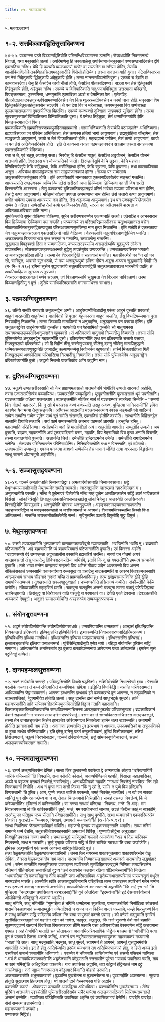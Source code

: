 ```yaml
---
title: ०५. महायञ्ञवग्गो

---
```

५. महायञ्ञवग्गो  


## १-२. सत्तविञ्ञाणट्ठितिसुत्तादिवण्णना

४४-४५. पञ्चमस्स पठमे विञ्ञाणट्ठितियोति पटिसन्धिविञ्ञाणस्स ठानानि। सेय्यथापीति निदस्सनत्थे निपातो, यथा मनुस्साति अत्थो। अपरिमाणेसु हि चक्कवाळेसु अपरिमाणानं मनुस्सानं वण्णसण्ठानादिवसेन द्वेपि एकसदिसा नत्थि। येपि हि कत्थचि यमकभातरो वण्णेन वा सण्ठानेन वा सदिसा होन्ति, तेसम्पि आलोकितविलोकितकथितहसितगमनट्ठानादीहि विसेसो होतियेव। तस्मा नानत्तकायाति वुत्ता। पटिसन्धिसञ्ञा पन नेसं तिहेतुकापि द्विहेतुकापि अहेतुकापि होति। तस्मा नानत्तसञ्ञिनोति वुत्ता। एकच्चे च देवाति छ कामावचरदेवा। तेसु हि केसञ्चि कायो नीलो होति, केसञ्चि पीतकादिवण्णो। सञ्ञा पन तेसं द्विहेतुकापि तिहेतुकापि होति, अहेतुका नत्थि। एकच्चे च विनिपातिकाति चतुअपायविनिमुत्ता उत्तरमाता यक्खिनी, पियङ्करमाता, फुस्समित्ता, धम्मगुत्ताति एवमादिका अञ्ञे च वेमानिका पेता। एतेसञ्हि पीतओदातकाळमङ्गुरच्छविसामवण्णादिवसेन चेव किस थूलरस्सदीघवसेन च कायो नाना होति, मनुस्सानं विय द्विहेतुकतिहेतुकअहेतुकवसेन सञ्ञापि। ते पन देवा विय न महेसक्खा, कपणमनुस्सा विय अप्पेसक्खा दुल्लभघासच्छादना दुक्खपीळिता विहरन्ति। एकच्चे काळपक्खे दुक्खिता जुण्हपक्खे सुखिता होन्ति। तस्मा सुखसमुस्सयतो विनिपतितत्ता विनिपातिकाति वुत्ता। ये पनेत्थ तिहेतुका, तेसं धम्माभिसमयोपि होति पियङ्करमातादीनं विय।  
ब्रह्मकायिकाति ब्रह्मपारिसज्जब्रह्मपुरोहितमहाब्रह्मानो। पठमाभिनिब्बत्ताति ते सब्बेपि पठमज्झानेन अभिनिब्बत्ता। ब्रह्मपारिसज्जा पन परित्तेन अभिनिब्बत्ता, तेसं कप्पस्स ततियो भागो आयुप्पमाणं। ब्रह्मपुरोहिता मज्झिमेन, तेसं उपड्ढकप्पो आयुप्पमाणं, कायो च तेसं विप्फारिकतरो होति। महाब्रह्मानो पणीतेन, तेसं कप्पो आयुप्पमाणं, कायो च पन तेसं अतिविप्फारिकोव होति। इति ते कायस्स नानत्ता पठमज्झानवसेन सञ्ञाय एकत्ता नानत्तकाया एकत्तसञ्ञिनोति वेदितब्बा।  
यथा च ते, एवं चतूसु अपायेसु सत्ता। निरयेसु हि केसञ्चि गावुतं, केसञ्चि अड्ढयोजनं, केसञ्चि योजनं अत्तभावो होति, देवदत्तस्स पन योजनसतिको जातो। तिरच्छानेसुपि केचि खुद्दका, केचि महन्ता। पेत्तिविसयेसुपि केचि सट्ठिहत्था, केचि असीतिहत्था होन्ति, केचि सुवण्णा, केचि दुब्बण्णा। तथा कालकञ्चिका असुरा। अपिचेत्थ दीघपिट्ठिकपेता नाम सट्ठियोजनिकापि होन्ति। सञ्ञा पन सब्बेसम्पि अकुसलविपाकाहेतुकाव होति। इति आपायिकापि नानत्तकाया एकत्तसञ्ञिनोत्वेव सङ्ख्यं गच्छन्ति।  
आभस्सराति दण्डउक्काय अच्चि विय एतेसं सरीरतो आभा छिज्जित्वा छिज्जित्वा पतन्ती विय सरति विस्सरतीति आभस्सरा। तेसु पञ्चकनये दुतियततियज्झानद्वयं परित्तं भावेत्वा उपपन्ना परित्ताभा नाम होन्ति, तेसं द्वे कप्पा आयुप्पमाणं। मज्झिमं भावेत्वा उपपन्ना अप्पमाणाभा नाम होन्ति, तेसं चत्तारो कप्पा आयुप्पमाणं। पणीतं भावेत्वा उपपन्ना आभस्सरा नाम होन्ति, तेसं अट्ठ कप्पा आयुप्पमाणं। इध पन उक्कट्ठपरिच्छेदवसेन सब्बेव ते गहिता। सब्बेसञ्हि तेसं कायो एकविप्फारोव होति, सञ्ञा पन अवितक्कविचारमत्ता वा अवितक्कअविचारा वाति नाना।  
सुभकिण्हाति सुभेन वोकिण्णा विकिण्णा, सुभेन सरीरप्पभावण्णेन एकग्घनाति अत्थो। एतेसञ्हि न आभस्सरानं विय छिज्जित्वा छिज्जित्वा पभा गच्छति। पञ्चकनये पन परित्तमज्झिमपणीतस्स चतुत्थज्झानस्स वसेन सोळसबात्तिंसचतुस्सट्ठिकप्पायुका परित्तअप्पमाणसुभकिण्हा नाम हुत्वा निब्बत्तन्ति। इति सब्बेपि ते एकत्तकाया चेव चतुत्थज्झानसञ्ञाय एकत्तसञ्ञिनो चाति वेदितब्बा। वेहप्फलापि चतुत्थविञ्ञाणट्ठितिमेव भजन्ति। असञ्ञसत्ता विञ्ञाणाभावा एत्थ सङ्गहं न गच्छन्ति, सत्तावासेसु गच्छन्ति।  
सुद्धावासा विवट्टपक्खे ठिता न सब्बकालिका, कप्पसतसहस्सम्पि असङ्खेय्यम्पि बुद्धसुञ्ञे लोके न उप्पज्जन्ति। सोळसकप्पसहस्सअब्भन्तरे बुद्धेसु उप्पन्नेसुयेव उप्पज्जन्ति। धम्मचक्कप्पवत्तिस्स भगवतो खन्धावारट्ठानसदिसा होन्ति। तस्मा नेव विञ्ञाणट्ठितिं न सत्तावासं भजन्ति। महासीवत्थेरो पन ‘‘न खो पन सो, सारिपुत्त, आवासो सुलभरूपो, यो मया अनावुत्थपुब्बो इमिना दीघेन अद्धुना अञ्ञत्र सुद्धावासेहि देवेही’’ति (म॰ नि॰ १.१६०) इमिना सुत्तेन सुद्धावासापि चतुत्थविञ्ञाणट्ठितिं चतुत्थसत्तावासञ्च भजन्तीति वदति, तं अप्पतिबाहियत्ता सुत्तस्स अनुञ्ञातं।  
नेवसञ्ञानासञ्ञायतनं यथेव सञ्ञाय, एवं विञ्ञाणस्सापि सुखुमत्ता नेव विञ्ञाणं नाविञ्ञाणं। तस्मा विञ्ञाणट्ठितीसु न वुत्तं। दुतिये समाधिपरिक्खाराति मग्गसमाधिस्स सम्भारा।  


## ३. पठमअग्गिसुत्तवण्णना

४६. ततिये सब्बेपि रागादयो अनुडहनट्ठेन अग्गी। आहुनेय्यग्गीतिआदीसु पनेत्थ आहुनं वुच्चति सक्कारो, आहुनं अरहन्तीति आहुनेय्या। मातापितरो हि पुत्तानं बहुपकारत्ता आहुनं अरहन्ति, तेसु विप्पटिपज्जमाना पुत्ता निरयादीसु निब्बत्तन्ति। तस्मा किञ्चापि मातापितरो न अनुडहन्ति, अनुडहनस्स पन पच्चया होन्ति। इति अनुडहनट्ठेनेव आहुनेय्यग्गीति वुच्चन्ति। गहपतीति पन गेहसामिको वुच्चति, सो मातुगामस्स सयनवत्थालङ्कारादिअनुप्पदानेन बहुपकारो। तं अतिचरन्तो मातुगामो निरयादीसु निब्बत्तति। तस्मा सोपि पुरिमनयेनेव अनुडहनट्ठेन गहपतग्गीति वुत्तो। दक्खिणेय्यग्गीति एत्थ पन दक्खिणाति चत्तारो पच्चया, भिक्खुसङ्घो दक्खिणेय्यो। सो हि गिहीनं तीसु सरणेसु पञ्चसु सीलेसु दससु सीलेसु मातापितुपट्ठाने धम्मिकसमणब्राह्मणुपट्ठानेति एवमादीसु कल्याणधम्मेसु नियोजनेन बहुपकारो। तस्मिं मिच्छापटिपन्ना गिही भिक्खुसङ्घं अक्कोसित्वा परिभासित्वा निरयादीसु निब्बत्तन्ति। तस्मा सोपि पुरिमनयेनेव अनुडहनट्ठेन दक्खिणेय्यग्गीति वुत्तो। कट्ठतो निब्बत्तो पाकतिकोव अग्गि कट्ठग्गि नाम।  


## ४. दुतियअग्गिसुत्तवण्णना

४७. चतुत्थे उग्गतसरीरस्साति सो किर ब्राह्मणमहासालो अत्तभावेनपि भोगेहिपि उग्गतो सारप्पत्तो अहोसि, तस्मा उग्गतसरीरोत्वेव पञ्ञायित्थ। उपक्खटोति पच्चुपट्ठितो। थूणूपनीतानीति यूपसङ्खातं थूणं उपनीतानि। यञ्ञत्थायाति वधित्वा यजनत्थाय। उपसङ्कमीति सो किर सब्बं तं यञ्ञसम्भारं सज्जेत्वा चिन्तेसि – ‘‘समणो किर गोतमो महापञ्ञो, किं नु खो मे यञ्ञस्स वण्णं कथेस्सति उदाहु अवण्णं, पुच्छित्वा जानिस्सामी’’ति इमिना कारणेन येन भगवा तेनुपसङ्कमि। अग्गिस्स आदानन्ति यञ्ञयजनत्थाय नवस्स मङ्गलग्गिनो आदियनं। सब्बेन सब्बन्ति सब्बेन सुतेन सब्बं सुतं समेति संसन्दति, एकसदिसं होतीति दस्सेति। सत्थानीति विहिंसनट्ठेन सत्थानि वियाति सत्थानि। सयं पठमं समारम्भतीति अत्तनाव पठमतरं आरभति। हन्तुन्ति हनितुं।  
पहातब्बाति परिहरितब्बा। अतोहयन्ति अतो हि मातापितितो अयं। आहुतोति आगतो। सम्भूतोति उप्पन्नो। अयं वुच्चति, ब्राह्मण, गहपतग्गीति अयं पुत्तदारादिगणो यस्मा, गहपति, विय गेहसामिको विय हुत्वा अग्गति विचरति, तस्मा गहपतग्गीति वुच्चति। अत्तानन्ति चित्तं। दमेन्तीति इन्द्रियदमनेन दमेन्ति। समेन्तीति रागादिसमनेन समेन्ति। तेसञ्ञेव परिनिब्बापनेन परिनिब्बापेन्ति। निक्खिपितब्बोति यथा न विनस्सति, एवं ठपेतब्बो। उपवायतन्ति उपवायतु। एवञ्च पन वत्वा ब्राह्मणो सब्बेसम्पि तेसं पाणानं जीवितं दत्वा यञ्ञसालं विद्धंसेत्वा सत्थु सासने ओपानभूतो अहोसीति।  


## ५-६. सञ्ञासुत्तद्वयवण्णना

४८-४९. पञ्चमे अमतोगधाति निब्बानपतिट्ठा। अमतपरियोसानाति निब्बानावसाना। छट्ठे मेथुनधम्मसमापत्तियाति मेथुनधम्मेन समङ्गिभावतो। न्हारुदद्दुलन्ति न्हारुखण्डं न्हारुविलेखनं वा। अनुसन्दतीति पवत्तति। नत्थि मे पुब्बेनापरं विसेसोति नत्थि मय्हं पुब्बेन अभावितकालेन सद्धिं अपरं भावितकाले विसेसो। लोकचित्रेसूति तिधातुकलोकसन्निवाससङ्खातेसु लोकचित्रेसु। आलस्येति आलसियभावे। विस्सट्ठियेति विस्सट्ठभावे। अननुयोगेति योगस्स अननुयुञ्जने। अहङ्कारममङ्कारमानापगतन्ति अहङ्कारदिट्ठितो च ममङ्कारतण्हातो च नवविधमानतो च अपगतं। विधासमतिक्कन्तन्ति तिस्सो विधा अतिक्कन्तं। सन्तन्ति तप्पच्चनीककिलेसेहि सन्तं। सुविमुत्तन्ति पञ्चहि विमुत्तीहि सुट्ठु विमुत्तं।  


## ७. मेथुनसुत्तवण्णना

५०. सत्तमे उपसङ्कमीति भुत्तपातरासो दासकम्मकरपरिवुतो उपसङ्कमि। भवम्पिनोति भवम्पि नु। ब्रह्मचारी पटिजानातीति ‘‘अहं ब्रह्मचारी’’ति एवं ब्रह्मचरियवासं पटिजानातीति पुच्छति। एवं किरस्स अहोसि – ‘‘ब्राह्मणसमये वेदं उग्गण्हन्ता अट्ठचत्तालीस वस्सानि ब्रह्मचरियं चरन्ति। समणो पन गोतमो अगारं अज्झावसन्तो तीसु पासादेसु तिविधनाटकरतिया अभिरमि, इदानि किं नु खो वक्खती’’ति इममत्थं सन्धायेवं पुच्छति। ततो भगवा मन्तेन कण्हसप्पं गण्हन्तो विय अमित्तं गीवाय पादेन अक्कमन्तो विय अत्तनो संकिलेसकाले छब्बस्सानि पधानचरियाय रज्जसुखं वा पासादेसु नाटकसम्पत्तिं वा आरब्भ वितक्कमत्तस्सापि अनुप्पन्नभावं सन्धाय सीहनादं नदन्तो यञ्हि तं ब्राह्मणातिआदिमाह। तत्थ द्वयंद्वयसमापत्तिन्ति द्वीहि द्वीहि समापज्जितब्बभावं। दुक्खस्माति सकलवट्टदुक्खतो। सञ्जग्घतीति हसितकथं कथेति। संकीळतीति केळिं करोति। संकेळायतीति महाहसितं हसति। चक्खुना चक्खुन्ति अत्तनो चक्खुना तस्सा चक्खुं पटिविज्झित्वा उपनिज्झायति। तिरोकुट्टं वा तिरोपाकारं वाति परकुट्टे वा परपाकारे वा। देवोति एको देवराजा। देवञ्ञतरोति अञ्ञतरो देवपुत्तो। अनुत्तरं सम्मासम्बोधिन्ति अरहत्तञ्चेव सब्बञ्ञुतञ्ञाणञ्च।  


## ८. संयोगसुत्तवण्णना

५१. अट्ठमे संयोगविसंयोगन्ति संयोगविसंयोगसाधकं। धम्मपरियायन्ति धम्मकारणं। अज्झत्तं इत्थिन्द्रियन्ति नियकज्झत्ते इत्थिभावं। इत्थिकुत्तन्ति इत्थिकिरियं। इत्थाकप्पन्ति निवासनपारुपनादिइत्थिआकप्पं। इत्थिविधन्ति इत्थिया मानविधं। इत्थिछन्दन्ति इत्थिया अज्झासयच्छन्दं। इत्थिस्सरन्ति इत्थिसद्दं। इत्थालङ्कारन्ति इत्थिया पसाधनभण्डं। पुरिसिन्द्रियादीसुपि एसेव नयो। बहिद्धा संयोगन्ति पुरिसेन सद्धिं समागमं। अतिवत्ततीति अनभिरताति एवं वुत्ताय बलवविपस्सनाय अरियमग्गं पत्वा अतिवत्तति। इमस्मिं सुत्ते वट्टविवट्टं कथितं।  


## ९. दानमहप्फलसुत्तवण्णना

५२. नवमे सापेखोति सतण्हो। पटिबद्धचित्तोति विपाके बद्धचित्तो। सन्निधिपेखोति निधानपेखो हुत्वा। पेच्चाति परलोकं गन्त्वा। तं कम्मं खेपेत्वाति तं कम्मविपाकं खेपेत्वा। इद्धिन्ति विपाकिद्धिं। यसन्ति परिवारसम्पदं। आधिपच्चन्ति जेट्ठभावकारणं। आगन्ता इत्थत्तन्ति इत्थभावं इमे पञ्चक्खन्धे पुन आगन्ता, न तत्रूपपत्तिको न उपरूपपत्तिको, हेट्ठागामीयेव होतीति अत्थो। साहु दानन्ति दानं नामेतं साधु भद्दकं सुन्दरं। तानि महायञ्ञानीति तानि सप्पिनवनीतदधिमधुफाणितादीहि निट्ठानं गतानि महादानानि। चित्तालङ्कारचित्तपरिक्खारन्ति समथविपस्सनाचित्तस्स अलङ्कारभूतञ्चेव परिवारभूतञ्च। ब्रह्मकायिकानं देवानं सहब्यतन्ति न सक्का तत्थ दानेन उपपज्जितुं। यस्मा पन तं समथविपस्सनाचित्तस्स अलङ्कारभूतं, तस्मा तेन दानालङ्कतेन चित्तेन झानञ्चेव अरियमग्गञ्च निब्बत्तेत्वा झानेन तत्थ उपपज्जति। अनागामी होतीति झानानागामी नाम होति। अनागन्ता इत्थत्तन्ति पुन इत्थभावं न आगन्ता, उपरूपपत्तिको वा तत्रूपपत्तिको वा हुत्वा तत्थेव परिनिब्बायति। इति इमेसु दानेसु पठमं तण्हुत्तरियदानं, दुतियं चित्तीकारदानं, ततियं हिरोत्तप्पदानं, चतुत्थं निरवसेसदानं , पञ्चमं दक्खिणेय्यदानं, छट्ठं सोमनस्सुपविचारदानं, सत्तमं अलङ्कारपरिवारदानं नामाति।  


## १०. नन्दमातासुत्तवण्णना

५३. दसमं अत्थुप्पत्तिवसेन देसितं। सत्था किर वुत्थवस्सो पवारेत्वा द्वे अग्गसावके ओहाय ‘‘दक्खिणागिरिं चारिकं गमिस्सामी’’ति निक्खमि, राजा पसेनदि कोसलो, अनाथपिण्डिको गहपति, विसाखा महाउपासिका, अञ्ञे च बहुजना दसबलं निवत्तेतुं नासक्खिंसु। अनाथपिण्डिको गहपति ‘‘सत्थारं निवत्तेतुं नासक्खि’’न्ति रहो चिन्तयमानो निसीदि। अथ नं पुण्णा नाम दासी दिस्वा ‘‘किं नु खो ते, सामि, न पुब्बे विय इन्द्रियानि विप्पसन्नानी’’ति पुच्छि। आम, पुण्णे, सत्था चारिकं पक्कन्तो, तमहं निवत्तेतुं नासक्खिं। न खो पन सक्का जानितुं पुन सीघं आगच्छेय्य वा न वा, तेनाहं चिन्तयमानो निसिन्नोति। सचाहं दसबलं निवत्तेय्यं, किं मे करेय्यासीति? भुजिस्सं तं करिस्सामीति। सा गन्त्वा सत्थारं वन्दित्वा ‘‘निवत्तथ, भन्ते’’ति आह। मम निवत्तनपच्चया त्वं किं करिस्ससीति? तुम्हे, भन्ते, मम पराधीनभावं जानाथ, अञ्ञं किञ्चि कातुं न सक्कोमि, सरणेसु पन पतिट्ठाय पञ्च सीलानि रक्खिस्सामीति। साधु साधु पुण्णेति, सत्था धम्मगारवेन एकपदस्मिञ्ञेव निवत्ति। वुत्तञ्हेतं – ‘‘धम्मगरु, भिक्खवे, तथागतो धम्मगारवो’’ति (अ॰ नि॰ ५.९९)।  
सत्था निवत्तित्वा जेतवनमहाविहारं पाविसि। महाजनो पुण्णाय साधुकारसहस्सानि अदासि। सत्था तस्मिं समागमे धम्मं देसेसि, चतुरासीतिपाणसहस्सानि अमतपानं पिविंसु। पुण्णापि सेट्ठिना अनुञ्ञाता भिक्खुनिउपस्सयं गन्त्वा पब्बजि। सम्मासम्बुद्धो सारिपुत्तमोग्गल्लाने आमन्तेत्वा ‘‘अहं यं दिसं चारिकाय निक्खन्तो, तत्थ न गच्छामि। तुम्हे तुम्हाकं परिसाय सद्धिं तं दिसं चारिकं गच्छथा’’ति वत्वा उय्योजेसि। इमिस्सं अत्थुप्पत्तियं एकं समयं आयस्मा सारिपुत्तोतिआदि वुत्तं।  
तत्थ वेळुकण्डकीति वेळुकण्टकनगरवासिनी। तस्स किर नगरस्स पाकारगुत्तत्थाय पाकारपरियन्तेन वेळू रोपिता, तेनस्स वेळुकण्टकन्तेव नामं जातं। पारायनन्ति निब्बानसङ्खातपारं अयनतो पारायनन्ति लद्धवोहारं धम्मं। सरेन भासतीति सत्तभूमिकस्स पासादस्स उपरिमतले सुसंविहितारक्खट्ठाने निसिन्ना समापत्तिबलेन रत्तिभागं वीतिनामेत्वा समापत्तितो वुट्ठाय ‘‘इमं रत्तावसेसं कतराय रतिया वीतिनामेस्सामी’’ति चिन्तेत्वा ‘‘धम्मरतिया’’ति कतसन्निट्ठाना तीणि फलानि पत्ता अरियसाविका अड्ढतेय्यगाथासतपरिमाणं पारायनसुत्तं मधुरेन सरभञ्ञेन भासति। अस्सोसि खोति आकासट्ठकविमानानि परिहरित्वा तस्स पासादस्स उपरिभागं गतेन मग्गेन नरवाहनयानं आरुय्ह गच्छमानो अस्सोसि। कथापरियोसानं आगमयमानो अट्ठासीति ‘‘किं सद्दो एस भणे’’ति पुच्छित्वा ‘‘नन्दमाताय उपासिकाय सरभञ्ञसद्दो’’ति वुत्ते ओतरित्वा ‘‘इदमवोचा’’ति इदं देसनापरियोसानं ओलोकेन्तो अविदूरट्ठाने आकासे अट्ठासि।  
साधु भगिनि, साधु भगिनीति ‘‘सुग्गहिता ते भगिनि धम्मदेसना सुकथिता, पासाणकचेतिये निसीदित्वा सोळसन्नं पारायनिकब्राह्मणानं सम्मासम्बुद्धेन कथितदिवसे च अज्ज च न किञ्चि अन्तरं पस्सामि, मज्झे भिन्नसुवण्णं विय ते सत्थु कथितेन सद्धिं सदिसमेव कथित’’न्ति वत्वा साधुकारं ददन्तो एवमाह। को पनेसो भद्रमुखाति इमस्मिं सुसंविहितारक्खट्ठाने एवं महन्तेन सद्देन को नामेस, भद्रमुख, लद्धमुख, किं नागो सुपण्णो देवो मारो ब्रह्माति सुवण्णपट्टवण्णं वातपानं विवरित्वा विगतसारज्जा तीणि फलानि पत्ता अरियसाविका वेस्सवणेन सद्धिं कथयमाना एवमाह। अहं ते भगिनि भाताति सयं सोतापन्नत्ता अनागामिअरियसाविकं जेट्ठिकं मञ्ञमानो ‘‘भगिनी’’ति वत्वा पुन तं पठमवये ठितत्ता अत्तनो कनिट्ठं, अत्तानं पन नवुतिवस्ससतसहस्सायुकत्ता महल्लकतरं मञ्ञमानो ‘‘भाता’’ति आह। साधु भद्रमुखाति, भद्रमुख, साधु सुन्दरं, स्वागमनं ते आगमनं, आगन्तुं युत्तट्ठानमेवसि आगतोति अत्थो। इदं ते होतु आतिथेय्यन्ति इदमेव धम्मभणनं तव अतिथिपण्णाकारो होतु, न हि ते अञ्ञं इतो उत्तरितरं दातब्बं पस्सामीति अधिप्पायो । एवञ्चेव मे भविस्सति आतिथेय्यन्ति एवं अत्तनो पत्तिदानं याचित्वा ‘‘अयं ते धम्मकथिकसक्कारो’’ति अड्ढतेळसानि कोट्ठसतानि रत्तसालीनं पूरेत्वा ‘‘यावायं उपासिका चरति, ताव मा खयं गमिंसू’’ति अधिट्ठहित्वा पक्कामि। याव उपासिका अट्ठासि, ताव कोट्ठानं हेट्ठिमतलं नाम दट्ठुं नासक्खिंसु। ततो पट्ठाय ‘‘नन्दमाताय कोट्ठागारं विया’’ति वोहारो उदपादि।  
अकतपातरासोति अभुत्तपातरासो। पुञ्ञन्ति पुब्बचेतना च मुञ्चनचेतना च। पुञ्ञमहीति अपरचेतना। सुखाय होतूति सुखत्थाय हितत्थाय होतु। एवं अत्तनो दाने वेस्सवणस्स पत्तिं अदासि।  
पकरणेति कारणे। ओक्कस्स पसय्हाति आकड्ढित्वा अभिभवित्वा। यक्खयोनिन्ति भुम्मदेवताभावं। तेनेव पुरिमेन अत्तभावेन उद्दस्सेतीति पुरिमसरीरसदिसमेव सरीरं मापेत्वा अलङ्कतपटियत्तो सिरिगब्भसयनतले अत्तानं दस्सेति। उपासिका पटिदेसिताति उपासिका अहन्ति एवं उपासिकाभावं देसेसिं। यावदेति यावदेव। सेसं सब्बत्थ उत्तानमेवाति।  
महायञ्ञवग्गो पञ्चमो।  
पण्णासकं निट्ठितं।  